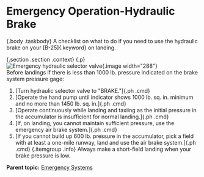 
Emergency Operation-Hydraulic Brake
===================================

 {.body .taskbody}
A checklist on what to do if you need to use the hydraulic brake on your
[B-25]{.keyword} on landing.

 {.section .section .context}
 {.p}
\
![Emergency hydraulic selector
valve](../images/emerg_hydraulic_brake.png){.image width="288"}\
Before landings if there is less than 1000 lb. pressure indicated on the
brake system pressure gage:



1.  [Turn hydraulic selector valve to \"BRAKE.\"]{.ph .cmd}
2.  [Operate the hand pump until indicator shows 1000 lb. sq. in.
    minimum and no more than 1450 lb. sq. in.]{.ph .cmd}
3.  [Operate continuously while landing and taxiing as the initial
    pressure in the accumulator is insufficient for normal landing.]{.ph
    .cmd}
4.  [If, on landing, you cannot maintain sufficient pressure, use the
    emergency air brake system.]{.ph .cmd}
5.  [If you cannot build up 600 lb. pressure in the accumulator, pick a
    field with at least a one-mile runway, land and use the air brake
    system.]{.ph .cmd}
     {.itemgroup .info}
    Always make a short-field landing when your brake pressure is low.
    




**Parent topic:** [Emergency
Systems](../topics/emergency_systems.md "This section covers all of the emergency systems, including the emergency hydraulic wheel lowering system, wing flap system, hydraulic and air brakes, what to do in the event of a complete failure of the hydraulic systems, and miscellaneous emergency equipment.")



